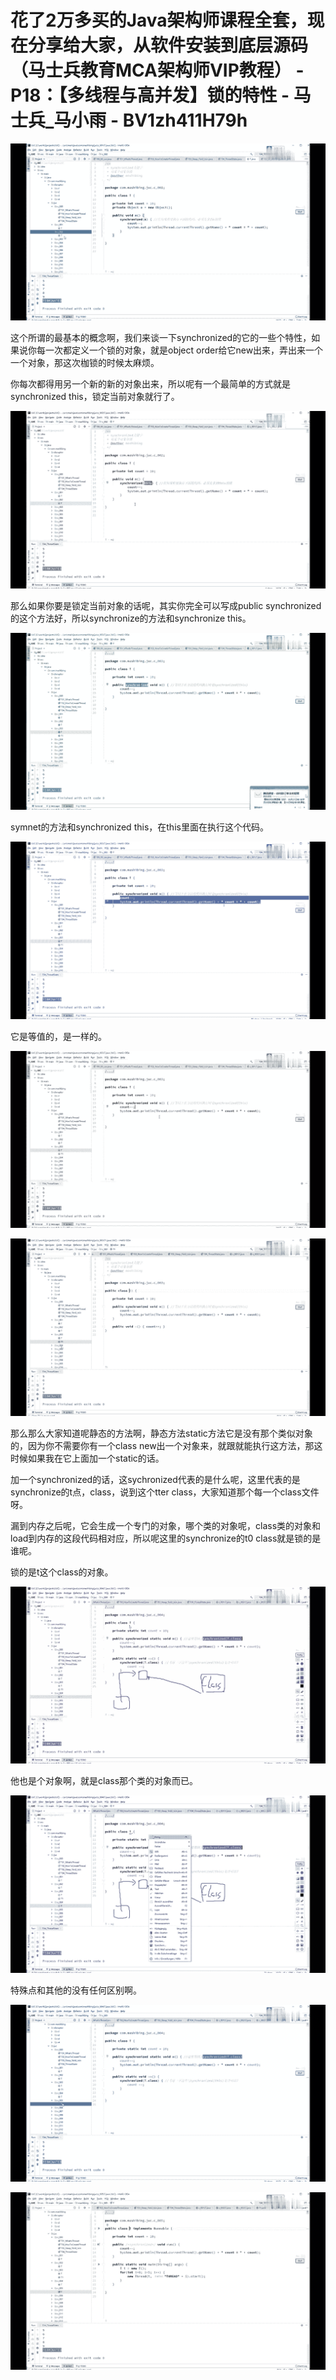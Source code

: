 # 花了2万多买的Java架构师课程全套，现在分享给大家，从软件安装到底层源码（马士兵教育MCA架构师VIP教程） - P18：【多线程与高并发】锁的特性 - 马士兵_马小雨 - BV1zh411H79h

![](img/9d50ae848071bdf8f8d27226ebe0f13e_0.png)

这个所谓的最基本的概念啊，我们来谈一下synchronized的它的一些个特性，如果说你每一次都定义一个锁的对象，就是object order给它new出来，弄出来一个一个对象，那这次枷锁的时候太麻烦。

你每次都得用另一个新的新的对象出来，所以呢有一个最简单的方式就是synchronized this，锁定当前对象就行了。



![](img/9d50ae848071bdf8f8d27226ebe0f13e_2.png)

那么如果你要是锁定当前对象的话呢，其实你完全可以写成public synchronized的这个方法好，所以synchronize的方法和synchronize this。



![](img/9d50ae848071bdf8f8d27226ebe0f13e_4.png)

symnet的方法和synchronized this，在this里面在执行这个代码。

![](img/9d50ae848071bdf8f8d27226ebe0f13e_6.png)

它是等值的，是一样的。

![](img/9d50ae848071bdf8f8d27226ebe0f13e_8.png)

![](img/9d50ae848071bdf8f8d27226ebe0f13e_9.png)

那么那么大家知道呢静态的方法啊，静态方法static方法它是没有那个类似对象的，因为你不需要你有一个class new出一个对象来，就跟就能执行这方法，那这时候如果我在它上面加一个static的话。

加一个synchronized的话，这sychronized代表的是什么呢，这里代表的是synchronize的t点，class，说到这个tter class，大家知道那个每一个class文件呀。

漏到内存之后呢，它会生成一个专门的对象，哪个类的对象呢，class类的对象和load到内存的这段代码相对应，所以呢这里的synchronize的t0 class就是锁的是谁呢。

锁的是t这个class的对象。

![](img/9d50ae848071bdf8f8d27226ebe0f13e_11.png)

他也是个对象啊，就是class那个类的对象而已。

![](img/9d50ae848071bdf8f8d27226ebe0f13e_13.png)

特殊点和其他的没有任何区别啊。

![](img/9d50ae848071bdf8f8d27226ebe0f13e_15.png)

![](img/9d50ae848071bdf8f8d27226ebe0f13e_16.png)